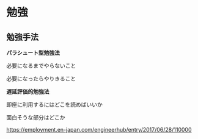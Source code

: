# 勉強

## 勉強手法

**パラシュート型勉強法**


必要になるまでやらないこと

必要になったらやりきること



**遅延評価的勉強法**

即座に利用するにはどこを読めばいいか

面白そうな部分はどこか


https://employment.en-japan.com/engineerhub/entry/2017/06/28/110000

